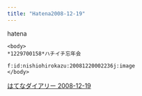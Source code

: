 ```yaml
---
title: "Hatena2008-12-19"
---
```


hatena

```
<body>
*1229700158*ハチイチ忘年会

f:id:nishiohirokazu:20081220002236j:image
</body>
```


[はてなダイアリー 2008-12-19](https://nishiohirokazu.hatenadiary.org/archive/2008/12/19)